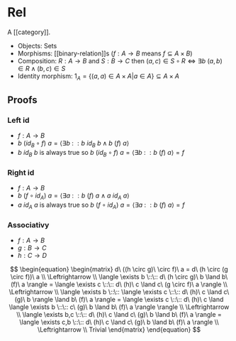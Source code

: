 # Rel

A [[category]].

- Objects: Sets
- Morphisms: [[binary-relation]]s ($f : A → B$ means $f \subseteq A× B$)
- Composition: $R : A \to B$ and $S : B \to C$ then $(a, c) \in S \circ R \Leftrightarrow \exists b\ (a, b) \in R \land (b, c) \in S$
- Identity morphism: $1_A = \{ (a, a) \in A \times A | a \in A\} \subseteq A \times A$

## Proofs
### Left id
   - $f : A \to B$
   - $b\ (id_B \circ f)\ a = \langle \exists b \::\:: b\ id_B\  b \land b\ (f)\ a \rangle$
   - $b\ id_B\ b$ is always true so  $b\ (id_B \circ f)\ a = \langle \exists b \::\:: b\ (f)\ a \rangle = f$
### Right id
   - $f : A \to B$
   - $b\ (f \circ id_A)\ a = \langle \exists a \::\:: b\ (f)\  a \land a\ id_A\ a \rangle$
   - $a\ id_A\ a$ is always true so  $b\ (f \circ id_A)\ a = \langle \exists a \::\:: b\ (f)\ a \rangle = f$
### Associativy
   - $f : A \to B$
   - $g : B \to C$
   - $h : C \to D$

$$
\begin{equation}
\begin{matrix}
d\ ((h \circ g)\ \circ f)\ a = d\ (h \circ (g \circ f))\ a \\
\Leftrightarrow \\
\langle \exists b \::\:: d\ (h \circ g)\ b \land b\ (f)\ a \rangle = \langle \exists c \::\:: d\ (h)\ c \land c\ (g \circ f)\ a \rangle \\
\Leftrightarrow \\
\langle \exists b \::\:: \langle \exists c \::\:: d\ (h)\ c \land c\ (g)\ b \rangle \land b\ (f)\ a \rangle = \langle \exists c \::\:: d\ (h)\ c \land \langle \exists b \::\:: c\ (g)\ b \land b\ (f)\ a \rangle \rangle \\
\Leftrightarrow \\
\langle \exists b,c \::\::  d\ (h)\ c \land c\ (g)\ b \land b\ (f)\ a \rangle = \langle \exists c,b \::\:: d\ (h)\ c \land c\ (g)\ b \land b\ (f)\ a \rangle \\
\Leftrightarrow \\
Trivial
\end{matrix}
\end{equation}
$$